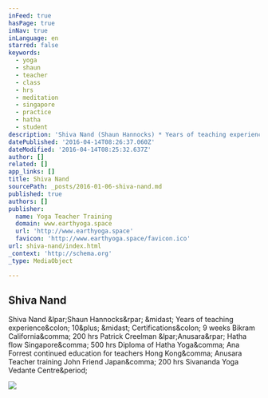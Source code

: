 ```yaml
---
inFeed: true
hasPage: true
inNav: true
inLanguage: en
starred: false
keywords:
  - yoga
  - shaun
  - teacher
  - class
  - hrs
  - meditation
  - singapore
  - practice
  - hatha
  - student
description: 'Shiva Nand (Shaun Hannocks) * Years of teaching experience: 10+ * Certifications: 9 weeks Bikram California, 200 hrs Patrick Creelman (Anusara) Hatha flow Singapore, 500 hrs Diploma of Hatha Yoga, Ana Forrest continued education for teachers Hong Kong, Anusara Teacher training John Friend Japan, 200 hrs Sivananda Yoga Vedante Centre.'
datePublished: '2016-04-14T08:26:37.060Z'
dateModified: '2016-04-14T08:25:32.637Z'
author: []
related: []
app_links: []
title: Shiva Nand
sourcePath: _posts/2016-01-06-shiva-nand.md
published: true
authors: []
publisher:
  name: Yoga Teacher Training
  domain: www.earthyoga.space
  url: 'http://www.earthyoga.space'
  favicon: 'http://www.earthyoga.space/favicon.ico'
url: shiva-nand/index.html
_context: 'http://schema.org'
_type: MediaObject

---
```

<article style=""><h1>Shiva Nand</h1><p>Shiva Nand &amp;lpar;Shaun Hannocks&amp;rpar; &amp;midast; Years of teaching experience&amp;colon; 10&amp;plus; &amp;midast; Certifications&amp;colon; 9 weeks Bikram California&amp;comma; 200 hrs Patrick Creelman &amp;lpar;Anusara&amp;rpar; Hatha flow Singapore&amp;comma; 500 hrs Diploma of Hatha Yoga&amp;comma; Ana Forrest continued education for teachers Hong Kong&amp;comma; Anusara Teacher training John Friend Japan&amp;comma; 200 hrs Sivananda Yoga Vedante Centre&amp;period;</p><img src="http://www.earthyoga.space/uploads/2/2/1/2/22127040/3212212_orig.jpg" /></article>